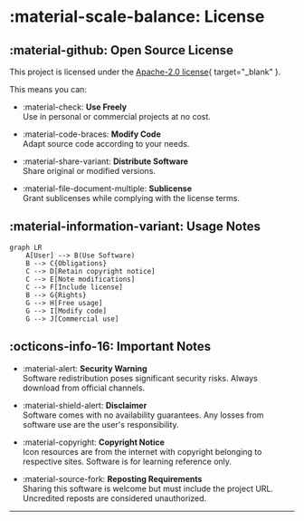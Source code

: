 # :material-scale-balance: License

## :material-github: Open Source License

This project is licensed under the [Apache-2.0 license](https://github.com/pyheight/ttk-file-explorer/blob/main/LICENSE){ target="_blank" }.

This means you can:

<div class="grid cards" markdown>

- :material-check: **Use Freely**  
Use in personal or commercial projects at no cost.

- :material-code-braces: **Modify Code**  
Adapt source code according to your needs.

- :material-share-variant: **Distribute Software**  
Share original or modified versions.

- :material-file-document-multiple: **Sublicense**  
Grant sublicenses while complying with the license terms.

</div>

## :material-information-variant: Usage Notes

```mermaid
graph LR
    A[User] --> B(Use Software)
    B --> C{Obligations}
    C --> D[Retain copyright notice]
    C --> E[Note modifications]
    C --> F[Include license]
    B --> G{Rights}
    G --> H[Free usage]
    G --> I[Modify code]
    G --> J[Commercial use]
```

## :octicons-info-16: Important Notes

<div class="grid cards" markdown>

- :material-alert: **Security Warning**  
Software redistribution poses significant security risks. Always download from official channels.

- :material-shield-alert: **Disclaimer**  
Software comes with no availability guarantees. Any losses from software use are the user's responsibility.

- :material-copyright: **Copyright Notice**  
Icon resources are from the internet with copyright belonging to respective sites. Software is for learning reference only.

- :material-source-fork: **Reposting Requirements**  
Sharing this software is welcome but must include the project URL. Uncredited reposts are considered unauthorized.

</div>

---
